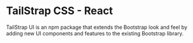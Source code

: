 # TailStrap CSS - React
TailStrap UI is an npm package that extends the Bootstrap look and feel by adding new UI components and features to the existing Bootstrap library.


